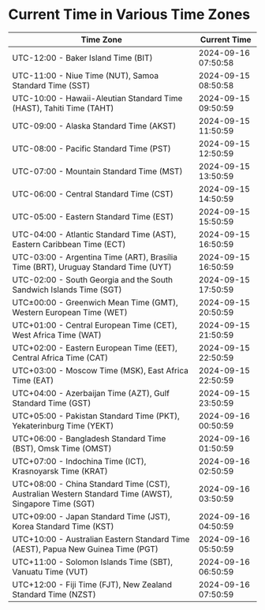 # Current Time in Various Time Zones

| Time Zone | Current Time |
|-----------|--------------|
| UTC-12:00 - Baker Island Time (BIT) | 2024-09-16 07:50:58 |
| UTC-11:00 - Niue Time (NUT), Samoa Standard Time (SST) | 2024-09-15 08:50:58 |
| UTC-10:00 - Hawaii-Aleutian Standard Time (HAST), Tahiti Time (TAHT) | 2024-09-15 09:50:59 |
| UTC-09:00 - Alaska Standard Time (AKST) | 2024-09-15 11:50:59 |
| UTC-08:00 - Pacific Standard Time (PST) | 2024-09-15 12:50:59 |
| UTC-07:00 - Mountain Standard Time (MST) | 2024-09-15 13:50:59 |
| UTC-06:00 - Central Standard Time (CST) | 2024-09-15 14:50:59 |
| UTC-05:00 - Eastern Standard Time (EST) | 2024-09-15 15:50:59 |
| UTC-04:00 - Atlantic Standard Time (AST), Eastern Caribbean Time (ECT) | 2024-09-15 16:50:59 |
| UTC-03:00 - Argentina Time (ART), Brasília Time (BRT), Uruguay Standard Time (UYT) | 2024-09-15 16:50:59 |
| UTC-02:00 - South Georgia and the South Sandwich Islands Time (SGT) | 2024-09-15 17:50:59 |
| UTC±00:00 - Greenwich Mean Time (GMT), Western European Time (WET) | 2024-09-15 20:50:59 |
| UTC+01:00 - Central European Time (CET), West Africa Time (WAT) | 2024-09-15 21:50:59 |
| UTC+02:00 - Eastern European Time (EET), Central Africa Time (CAT) | 2024-09-15 22:50:59 |
| UTC+03:00 - Moscow Time (MSK), East Africa Time (EAT) | 2024-09-15 22:50:59 |
| UTC+04:00 - Azerbaijan Time (AZT), Gulf Standard Time (GST) | 2024-09-15 23:50:59 |
| UTC+05:00 - Pakistan Standard Time (PKT), Yekaterinburg Time (YEKT) | 2024-09-16 00:50:59 |
| UTC+06:00 - Bangladesh Standard Time (BST), Omsk Time (OMST) | 2024-09-16 01:50:59 |
| UTC+07:00 - Indochina Time (ICT), Krasnoyarsk Time (KRAT) | 2024-09-16 02:50:59 |
| UTC+08:00 - China Standard Time (CST), Australian Western Standard Time (AWST), Singapore Time (SGT) | 2024-09-16 03:50:59 |
| UTC+09:00 - Japan Standard Time (JST), Korea Standard Time (KST) | 2024-09-16 04:50:59 |
| UTC+10:00 - Australian Eastern Standard Time (AEST), Papua New Guinea Time (PGT) | 2024-09-16 05:50:59 |
| UTC+11:00 - Solomon Islands Time (SBT), Vanuatu Time (VUT) | 2024-09-16 06:50:59 |
| UTC+12:00 - Fiji Time (FJT), New Zealand Standard Time (NZST) | 2024-09-16 07:50:59 |
